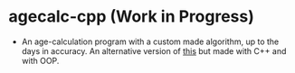 # agecalc-cpp (Work in Progress)

* An age-calculation program with a custom made algorithm, up to the days in accuracy. An alternative version of [this](https://github.com/a-blob/age-calculator) but made with C++ and with OOP.
